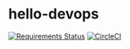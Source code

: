# hello-devops
[![Requirements Status](https://requires.io/github/b00kwrm/hello-devops/requirements.svg?branch=master)](https://requires.io/github/b00kwrm/hello-devops/requirements/?branch=master)
[![CircleCI](https://circleci.com/gh/b00kwrm/hello-devops.svg?style=svg)](https://circleci.com/gh/b00kwrm/hello-devops)
